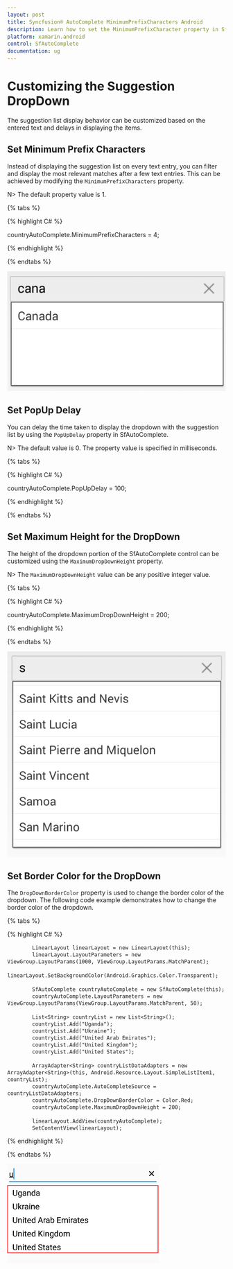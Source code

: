 ```yaml
---
layout: post
title: Syncfusion® AutoComplete MinimumPrefixCharacters Android
description: Learn how to set the MinimumPrefixCharacter property in SfAutoComplete control to define the minimum character count needed to trigger the suggestion dropdown display. 
platform: xamarin.android
control: SfAutoComplete
documentation: ug
---
```



# Customizing the Suggestion DropDown

The suggestion list display behavior can be customized based on the entered text and delays in displaying the items.

## Set Minimum Prefix Characters

Instead of displaying the suggestion list on every text entry, you can filter and display the most relevant matches after a few text entries. This can be achieved by modifying the `MinimumPrefixCharacters` property.

N> The default property value is 1.

{% tabs %}

{% highlight C# %}
	
countryAutoComplete.MinimumPrefixCharacters = 4;
	 
{% endhighlight %}

{% endtabs %}
	
![Minimum prefix character](images/minimumprefixcharacter.png)

## Set PopUp Delay

You can delay the time taken to display the dropdown with the suggestion list by using the `PopUpDelay` property in SfAutoComplete.

N> The default value is 0. The property value is specified in milliseconds.

{% tabs %}

{% highlight C# %}
	
countryAutoComplete.PopUpDelay = 100;
	 
{% endhighlight %}

{% endtabs %}

## Set Maximum Height for the DropDown

The height of the dropdown portion of the SfAutoComplete control can be customized using the `MaximumDropDownHeight` property.

N> The `MaximumDropDownHeight` value can be any positive integer value.	

{% tabs %}

{% highlight C# %}
	
countryAutoComplete.MaximumDropDownHeight = 200;
	 
{% endhighlight %}

{% endtabs %}
	
![Maximum drop down height](images/maximumdropdownheight.png)

## Set Border Color for the DropDown

The `DropDownBorderColor` property is used to change the border color of the dropdown. The following code example demonstrates how to change the border color of the dropdown.

{% tabs %}

{% highlight C# %}
	
            LinearLayout linearLayout = new LinearLayout(this);
            linearLayout.LayoutParameters = new ViewGroup.LayoutParams(1000, ViewGroup.LayoutParams.MatchParent);
            linearLayout.SetBackgroundColor(Android.Graphics.Color.Transparent);

            SfAutoComplete countryAutoComplete = new SfAutoComplete(this);
            countryAutoComplete.LayoutParameters = new ViewGroup.LayoutParams(ViewGroup.LayoutParams.MatchParent, 50);

            List<String> countryList = new List<String>();
            countryList.Add("Uganda");
            countryList.Add("Ukraine");
            countryList.Add("United Arab Emirates");
            countryList.Add("United Kingdom");
            countryList.Add("United States");

            ArrayAdapter<String> countryListDataAdapters = new ArrayAdapter<String>(this, Android.Resource.Layout.SimpleListItem1, countryList);
            countryAutoComplete.AutoCompleteSource = countryListDataAdapters;
            countryAutoComplete.DropDownBorderColor = Color.Red;
            countryAutoComplete.MaximumDropDownHeight = 200;

            linearLayout.AddView(countryAutoComplete);
            SetContentView(linearLayout);
	 
{% endhighlight %}

{% endtabs %}
	
![Dropdown border color](images/dropdown-border-color.png)